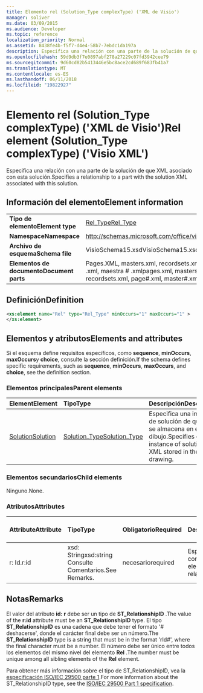 ```yaml
---
title: Elemento rel (Solution_Type complexType) ('XML de Visio')
manager: soliver
ms.date: 03/09/2015
ms.audience: Developer
ms.topic: reference
localization_priority: Normal
ms.assetid: 8438fe4b-f5f7-d4e4-58b7-7ebdc1da197a
description: Especifica una relación con una parte de la solución de que XML asociado con esta solución.
ms.openlocfilehash: 59d9db3f7e0897abf278a27229c07fd3942cee79
ms.sourcegitcommit: 9d60cd82b5413446e5bc8ace2cd689f683fb41a7
ms.translationtype: MT
ms.contentlocale: es-ES
ms.lasthandoff: 06/11/2018
ms.locfileid: "19822927"
---
```

# <a name="rel-element-solutiontype-complextype-visio-xml"></a><span data-ttu-id="65cf2-103">Elemento rel (Solution_Type complexType) ('XML de Visio')</span><span class="sxs-lookup"><span data-stu-id="65cf2-103">Rel element (Solution_Type complexType) ('Visio XML')</span></span>

<span data-ttu-id="65cf2-104">Especifica una relación con una parte de la solución de que XML asociado con esta solución.</span><span class="sxs-lookup"><span data-stu-id="65cf2-104">Specifies a relationship to a part with the solution XML associated with this solution.</span></span>
  
## <a name="element-information"></a><span data-ttu-id="65cf2-105">Información del elemento</span><span class="sxs-lookup"><span data-stu-id="65cf2-105">Element information</span></span>

|||
|:-----|:-----|
|<span data-ttu-id="65cf2-106">**Tipo de elemento**</span><span class="sxs-lookup"><span data-stu-id="65cf2-106">**Element type**</span></span> <br/> |[<span data-ttu-id="65cf2-107">Rel_Type</span><span class="sxs-lookup"><span data-stu-id="65cf2-107">Rel_Type</span></span>](rel_type-complextypevisio-xml.md) <br/> |
|<span data-ttu-id="65cf2-108">**Namespace**</span><span class="sxs-lookup"><span data-stu-id="65cf2-108">**Namespace**</span></span> <br/> |http://schemas.microsoft.com/office/visio/2012/main  <br/> |
|<span data-ttu-id="65cf2-109">**Archivo de esquema**</span><span class="sxs-lookup"><span data-stu-id="65cf2-109">**Schema file**</span></span> <br/> |<span data-ttu-id="65cf2-110">VisioSchema15.xsd</span><span class="sxs-lookup"><span data-stu-id="65cf2-110">VisioSchema15.xsd</span></span>  <br/> |
|<span data-ttu-id="65cf2-111">**Elementos de documento**</span><span class="sxs-lookup"><span data-stu-id="65cf2-111">**Document parts**</span></span> <br/> |<span data-ttu-id="65cf2-112">Pages.XML, masters.xml, recordsets.xml, página # .xml, maestra # .xml</span><span class="sxs-lookup"><span data-stu-id="65cf2-112">pages.xml, masters.xml, recordsets.xml, page#.xml, master#.xml</span></span>  <br/> |
   
## <a name="definition"></a><span data-ttu-id="65cf2-113">Definición</span><span class="sxs-lookup"><span data-stu-id="65cf2-113">Definition</span></span>

```XML
<xs:element name="Rel" type="Rel_Type" minOccurs="1" maxOccurs="1" >
</xs:element>
```

## <a name="elements-and-attributes"></a><span data-ttu-id="65cf2-114">Elementos y atributos</span><span class="sxs-lookup"><span data-stu-id="65cf2-114">Elements and attributes</span></span>

<span data-ttu-id="65cf2-115">Si el esquema define requisitos específicos, como **sequence**, **minOccurs**, **maxOccurs**y **choice**, consulte la sección definición.</span><span class="sxs-lookup"><span data-stu-id="65cf2-115">If the schema defines specific requirements, such as **sequence**, **minOccurs**, **maxOccurs**, and **choice**, see the definition section.</span></span> 
  
### <a name="parent-elements"></a><span data-ttu-id="65cf2-116">Elementos principales</span><span class="sxs-lookup"><span data-stu-id="65cf2-116">Parent elements</span></span>

|<span data-ttu-id="65cf2-117">**Element**</span><span class="sxs-lookup"><span data-stu-id="65cf2-117">**Element**</span></span>|<span data-ttu-id="65cf2-118">**Tipo**</span><span class="sxs-lookup"><span data-stu-id="65cf2-118">**Type**</span></span>|<span data-ttu-id="65cf2-119">**Descripción**</span><span class="sxs-lookup"><span data-stu-id="65cf2-119">**Description**</span></span>|
|:-----|:-----|:-----|
|[<span data-ttu-id="65cf2-120">Solution</span><span class="sxs-lookup"><span data-stu-id="65cf2-120">Solution</span></span>](solution-element-solutions_type-complextypevisio-xml.md) <br/> |[<span data-ttu-id="65cf2-121">Solution_Type</span><span class="sxs-lookup"><span data-stu-id="65cf2-121">Solution_Type</span></span>](solution_type-complextypevisio-xml.md) <br/> |<span data-ttu-id="65cf2-122">Especifica una instancia de solución de que XML se almacena en el dibujo.</span><span class="sxs-lookup"><span data-stu-id="65cf2-122">Specifies one instance of solution XML stored in the drawing.</span></span>  <br/> |
   
### <a name="child-elements"></a><span data-ttu-id="65cf2-123">Elementos secundarios</span><span class="sxs-lookup"><span data-stu-id="65cf2-123">Child elements</span></span>

<span data-ttu-id="65cf2-124">Ninguno.</span><span class="sxs-lookup"><span data-stu-id="65cf2-124">None.</span></span>
  
### <a name="attributes"></a><span data-ttu-id="65cf2-125">Atributos</span><span class="sxs-lookup"><span data-stu-id="65cf2-125">Attributes</span></span>

|<span data-ttu-id="65cf2-126">**Attribute**</span><span class="sxs-lookup"><span data-stu-id="65cf2-126">**Attribute**</span></span>|<span data-ttu-id="65cf2-127">**Tipo**</span><span class="sxs-lookup"><span data-stu-id="65cf2-127">**Type**</span></span>|<span data-ttu-id="65cf2-128">**Obligatorio**</span><span class="sxs-lookup"><span data-stu-id="65cf2-128">**Required**</span></span>|<span data-ttu-id="65cf2-129">**Descripción**</span><span class="sxs-lookup"><span data-stu-id="65cf2-129">**Description**</span></span>|<span data-ttu-id="65cf2-130">**Valores posibles**</span><span class="sxs-lookup"><span data-stu-id="65cf2-130">**Possible values**</span></span>|
|:-----|:-----|:-----|:-----|:-----|
|<span data-ttu-id="65cf2-131">r: Id.</span><span class="sxs-lookup"><span data-stu-id="65cf2-131">r:id</span></span>  <br/> |<span data-ttu-id="65cf2-132">xsd: String</span><span class="sxs-lookup"><span data-stu-id="65cf2-132">xsd:string</span></span>  <br/> <span data-ttu-id="65cf2-133">Consulte Comentarios.</span><span class="sxs-lookup"><span data-stu-id="65cf2-133">See Remarks.</span></span>  <br/> |<span data-ttu-id="65cf2-134">necesario</span><span class="sxs-lookup"><span data-stu-id="65cf2-134">required</span></span>  <br/> |<span data-ttu-id="65cf2-135">Especifica una relación con un elemento.</span><span class="sxs-lookup"><span data-stu-id="65cf2-135">Specifies a relationship to a part.</span></span>  <br/> |<span data-ttu-id="65cf2-136">"quitar #"</span><span class="sxs-lookup"><span data-stu-id="65cf2-136">"rId#"</span></span>  <br/> <span data-ttu-id="65cf2-137">Consulte Comentarios.</span><span class="sxs-lookup"><span data-stu-id="65cf2-137">See Remarks.</span></span>  <br/> |
   
## <a name="remarks"></a><span data-ttu-id="65cf2-138">Notas</span><span class="sxs-lookup"><span data-stu-id="65cf2-138">Remarks</span></span>

<span data-ttu-id="65cf2-139">El valor del atributo **id: r** debe ser un tipo de **ST_RelationshipID** .</span><span class="sxs-lookup"><span data-stu-id="65cf2-139">The value of the **r:id** attribute must be an **ST_RelationshipID** type.</span></span> <span data-ttu-id="65cf2-140">El tipo **ST_RelationshipID** es una cadena que debe tener el formato '# deshacerse', donde el carácter final debe ser un número.</span><span class="sxs-lookup"><span data-stu-id="65cf2-140">The **ST_RelationshipID** type is a string that must be in the format 'rId#', where the final character must be a number.</span></span> <span data-ttu-id="65cf2-141">El número debe ser único entre todos los elementos del mismo nivel del elemento **Rel** .</span><span class="sxs-lookup"><span data-stu-id="65cf2-141">The number must be unique among all sibling elements of the **Rel** element.</span></span> 
  
<span data-ttu-id="65cf2-142">Para obtener más información sobre el tipo de ST_RelationshipID, vea la [especificación ISO/IEC 29500 parte 1](http://www.iso.org/iso/home/store/catalogue_tc/catalogue_detail.md?csnumber=61750).</span><span class="sxs-lookup"><span data-stu-id="65cf2-142">For more information about the ST_RelationshipID type, see the [ISO/IEC 29500 Part 1 specification](http://www.iso.org/iso/home/store/catalogue_tc/catalogue_detail.md?csnumber=61750).</span></span>
  

